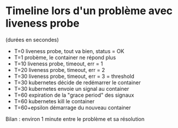 # Timeline lors d'un problème avec liveness probe

(durées en secondes)

- T=0 liveness probe, tout va bien, status = OK
- T=1 probème, le container ne répond plus
- T=10 liveness probe, timeout, err = 1
- T=20 liveness probe, timeout, err = 2
- T=30 liveness probe, timeout, err = 3 = threshold
- T=30 kubernetes décide de redémarrer le container
- T=30 kubernetes envoie un signal au container
- T=60 expiration de la "grace period" des signaux
- T=60 kubernetes kill le container
- T=60+epsilon démarrage du nouveau container

Bilan : environ 1 minute entre le problème et sa résolution
